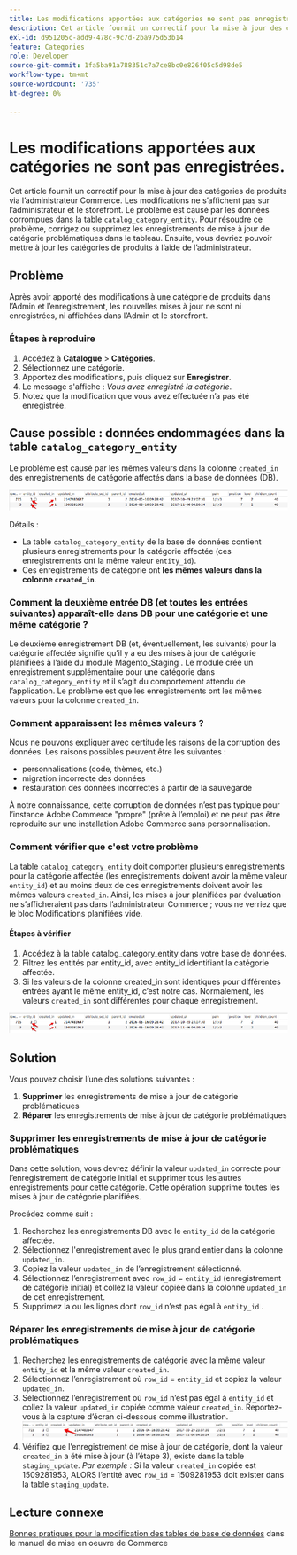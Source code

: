 ```yaml
---
title: Les modifications apportées aux catégories ne sont pas enregistrées.
description: Cet article fournit un correctif pour la mise à jour des catégories de produits via l’administrateur Commerce. Les modifications ne s’affichent pas sur l’administrateur et le storefront. Le problème est dû aux données corrompues de la table `catalog_category_entity`. Pour résoudre ce problème, corrigez ou supprimez les enregistrements de mise à jour de catégorie problématiques dans le tableau. Ensuite, vous devriez pouvoir mettre à jour les catégories de produits à l’aide de l’administrateur.
exl-id: d951205c-add9-478c-9c7d-2ba975d53b14
feature: Categories
role: Developer
source-git-commit: 1fa5ba91a788351c7a7ce8bc0e826f05c5d98de5
workflow-type: tm+mt
source-wordcount: '735'
ht-degree: 0%

---
```


# Les modifications apportées aux catégories ne sont pas enregistrées.

Cet article fournit un correctif pour la mise à jour des catégories de produits via l’administrateur Commerce. Les modifications ne s’affichent pas sur l’administrateur et le storefront. Le problème est causé par les données corrompues dans la table `catalog_category_entity`. Pour résoudre ce problème, corrigez ou supprimez les enregistrements de mise à jour de catégorie problématiques dans le tableau. Ensuite, vous devriez pouvoir mettre à jour les catégories de produits à l’aide de l’administrateur.

## Problème

Après avoir apporté des modifications à une catégorie de produits dans l’Admin et l’enregistrement, les nouvelles mises à jour ne sont ni enregistrées, ni affichées dans l’Admin et le storefront.

### Étapes à reproduire

1. Accédez à **Catalogue** > **Catégories**.
1. Sélectionnez une catégorie.
1. Apportez des modifications, puis cliquez sur **Enregistrer**.
1. Le message s&#39;affiche : *Vous avez enregistré la catégorie*.
1. Notez que la modification que vous avez effectuée n’a pas été enregistrée.

## Cause possible : données endommagées dans la table `catalog_category_entity`

Le problème est causé par les mêmes valeurs dans la colonne `created_in` des enregistrements de catégorie affectés dans la base de données (DB).

![Données corrompues dans la table catalog_category_entity](assets/catalog_category_entity.png)

Détails :

* La table `catalog_category_entity` de la base de données contient plusieurs enregistrements pour la catégorie affectée (ces enregistrements ont la même valeur `entity_id`).
* Ces enregistrements de catégorie ont **les mêmes valeurs dans la colonne `created_in`**.

### Comment la deuxième entrée DB (et toutes les entrées suivantes) apparaît-elle dans DB pour une catégorie et une même catégorie ?

Le deuxième enregistrement DB (et, éventuellement, les suivants) pour la catégorie affectée signifie qu’il y a eu des mises à jour de catégorie planifiées à l’aide du module Magento\_Staging . Le module crée un enregistrement supplémentaire pour une catégorie dans `catalog_category_entity` et il s’agit du comportement attendu de l’application. Le problème est que les enregistrements ont les mêmes valeurs pour la colonne `created_in`.

### Comment apparaissent les mêmes valeurs ?

Nous ne pouvons expliquer avec certitude les raisons de la corruption des données. Les raisons possibles peuvent être les suivantes :

* personnalisations (code, thèmes, etc.)
* migration incorrecte des données
* restauration des données incorrectes à partir de la sauvegarde

À notre connaissance, cette corruption de données n’est pas typique pour l’instance Adobe Commerce &quot;propre&quot; (prête à l’emploi) et ne peut pas être reproduite sur une installation Adobe Commerce sans personnalisation.

### Comment vérifier que c&#39;est votre problème

La table `catalog_category_entity` doit comporter plusieurs enregistrements pour la catégorie affectée (les enregistrements doivent avoir la même valeur `entity_id`) et au moins deux de ces enregistrements doivent avoir les mêmes valeurs `created_in`. Ainsi, les mises à jour planifiées par évaluation ne s’afficheraient pas dans l’administrateur Commerce ; vous ne verriez que le bloc Modifications planifiées vide.

#### Étapes à vérifier

1. Accédez à la table catalog\_category\_entity dans votre base de données.
1. Filtrez les entités par entity\_id, avec entity\_id identifiant la catégorie affectée.
1. Si les valeurs de la colonne created\_in sont identiques pour différentes entrées ayant le même entity\_id, c’est notre cas. Normalement, les valeurs `created_in` sont différentes pour chaque enregistrement.

![Données corrompues dans la table catalog_category_entity](assets/catalog_category_entity.png)

## Solution

Vous pouvez choisir l’une des solutions suivantes :

1. **Supprimer** les enregistrements de mise à jour de catégorie problématiques
1. **Réparer** les enregistrements de mise à jour de catégorie problématiques

### Supprimer les enregistrements de mise à jour de catégorie problématiques

Dans cette solution, vous devrez définir la valeur `updated_in` correcte pour l’enregistrement de catégorie initial et supprimer tous les autres enregistrements pour cette catégorie. Cette opération supprime toutes les mises à jour de catégorie planifiées.

Procédez comme suit :

1. Recherchez les enregistrements DB avec le `entity_id` de la catégorie affectée.
1. Sélectionnez l&#39;enregistrement avec le plus grand entier dans la colonne `updated_in`.
1. Copiez la valeur `updated_in` de l’enregistrement sélectionné.
1. Sélectionnez l’enregistrement avec `row_id` = `entity_id` (enregistrement de catégorie initial) et collez la valeur copiée dans la colonne `updated_in` de cet enregistrement.
1. Supprimez la ou les lignes dont `row_id` n’est pas égal à `entity_id` .

### Réparer les enregistrements de mise à jour de catégorie problématiques

1. Recherchez les enregistrements de catégorie avec la même valeur `entity_id` et la même valeur `created_in`.
1. Sélectionnez l’enregistrement où `row_id` = `entity_id` et copiez la valeur `updated_in`.
1. Sélectionnez l’enregistrement où `row_id` n’est pas égal à `entity_id` et collez la valeur `updated_in` copiée comme valeur `created_in`. Reportez-vous à la capture d’écran ci-dessous comme illustration.    ![Copie de la valeur created_in value.png](assets/copy_created-in_value.png)
1. Vérifiez que l’enregistrement de mise à jour de catégorie, dont la valeur `created_in` a été mise à jour (à l’étape 3), existe dans la table `staging_update`. *Par exemple :* Si la valeur `created_in` copiée est 1509281953, ALORS l’entité avec `row_id` = 1509281953 doit exister dans la table `staging_update`.

## Lecture connexe

[ Bonnes pratiques pour la modification des tables de base de données](https://experienceleague.adobe.com/en/docs/commerce-operations/implementation-playbook/best-practices/development/modifying-core-and-third-party-tables#why-adobe-recommends-avoiding-modifications) dans le manuel de mise en oeuvre de Commerce
